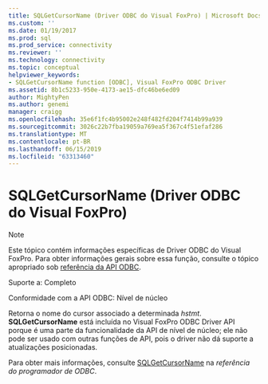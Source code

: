 ```yaml
---
title: SQLGetCursorName (Driver ODBC do Visual FoxPro) | Microsoft Docs
ms.custom: ''
ms.date: 01/19/2017
ms.prod: sql
ms.prod_service: connectivity
ms.reviewer: ''
ms.technology: connectivity
ms.topic: conceptual
helpviewer_keywords:
- SQLGetCursorName function [ODBC], Visual FoxPro ODBC Driver
ms.assetid: 8b1c5233-950e-4173-ae15-dfc46be6ed09
author: MightyPen
ms.author: genemi
manager: craigg
ms.openlocfilehash: 35e6f1fc4b95002e248f482fd204f7414b99a939
ms.sourcegitcommit: 3026c22b7fba19059a769ea5f367c4f51efaf286
ms.translationtype: MT
ms.contentlocale: pt-BR
ms.lasthandoff: 06/15/2019
ms.locfileid: "63313460"
---
```

# <a name="sqlgetcursorname-visual-foxpro-odbc-driver"></a>SQLGetCursorName (Driver ODBC do Visual FoxPro)
> [!NOTE]  
>  Este tópico contém informações específicas de Driver ODBC do Visual FoxPro. Para obter informações gerais sobre essa função, consulte o tópico apropriado sob [referência da API ODBC](../../odbc/reference/syntax/odbc-api-reference.md).  
  
 Suporte a: Completo  
  
 Conformidade com a API ODBC: Nível de núcleo  
  
 Retorna o nome do cursor associado a determinada *hstmt*. **SQLGetCursorName** está incluída no Visual FoxPro ODBC Driver API porque é uma parte da funcionalidade da API de nível de núcleo; ele não pode ser usado com outras funções de API, pois o driver não dá suporte a atualizações posicionadas.  
  
 Para obter mais informações, consulte [SQLGetCursorName](../../odbc/reference/syntax/sqlgetcursorname-function.md) na *referência do programador de ODBC*.
